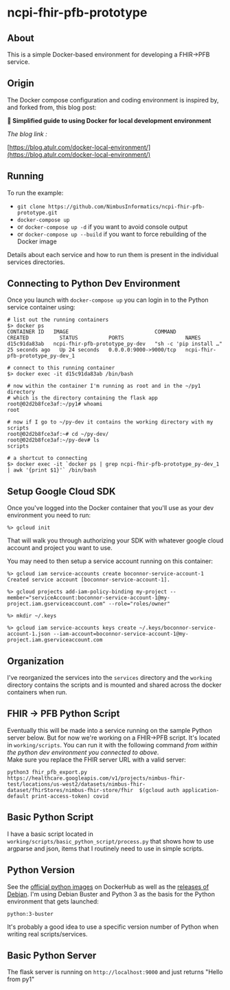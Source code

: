 # ncpi-fhir-pfb-prototype

## About

This is a simple Docker-based environment for developing a FHIR->PFB
service.

## Origin

The Docker compose configuration and coding environment is
inspired by, and forked from, this blog post:

**🐳 Simplified guide to using Docker for local development environment**

_The blog link :_

[https://blog.atulr.com/docker-local-environment/](https://blog.atulr.com/docker-local-environment/)

## Running

To run the example:

- `git clone https://github.com/NimbusInformatics/ncpi-fhir-pfb-prototype.git`
- `docker-compose up`
- or `docker-compose up -d` if you want to avoid console output
- or `docker-compose up --build` if you want to force rebuilding of the Docker image

Details about each service and how to run them is present in the individual services directories.

## Connecting to Python Dev Environment

Once you launch with `docker-compose up` you can login in to the Python service
container using:

```
# list out the running containers
$> docker ps
CONTAINER ID   IMAGE                            COMMAND                  CREATED          STATUS          PORTS                    NAMES
d15c91da83ab   ncpi-fhir-pfb-prototype_py-dev   "sh -c 'pip install …"   25 seconds ago   Up 24 seconds   0.0.0.0:9000->9000/tcp   ncpi-fhir-pfb-prototype_py-dev_1

# connect to this running container
$> docker exec -it d15c91da83ab /bin/bash

# now within the container I'm running as root and in the ~/py1 directory
# which is the directory containing the flask app
root@02d2b8fce3af:~/py1# whoami
root

# now if I go to ~/py-dev it contains the working directory with my scripts
root@02d2b8fce3af:~# cd ~/py-dev/
root@02d2b8fce3af:~/py-dev# ls
scripts

# a shortcut to connecting
$> docker exec -it `docker ps | grep ncpi-fhir-pfb-prototype_py-dev_1 | awk '{print $1}'` /bin/bash
```

## Setup Google Cloud SDK

Once you've logged into the Docker container that you'll use as your dev environment
you need to run:

```
%> gcloud init
```

That will walk you through authorizing your SDK with whatever google cloud
account and project you want to use.

You may need to then setup a service account running on this container:

```
%> gcloud iam service-accounts create boconnor-service-account-1
Created service account [boconnor-service-account-1].

%> gcloud projects add-iam-policy-binding my-project --member="serviceAccount:boconnor-service-account-1@my-project.iam.gserviceaccount.com" --role="roles/owner"

%> mkdir ~/.keys

%> gcloud iam service-accounts keys create ~/.keys/boconnor-service-account-1.json --iam-account=boconnor-service-account-1@my-project.iam.gserviceaccount.com
```

## Organization

I've reorganized the services into the `services` directory and the
`working` directory contains the scripts and is mounted and shared across the docker containers when run.

## FHIR -> PFB Python Script

Eventually this will be made into a service running on the sample Python server
below.  But for now we're working on a FHIR->PFB script.  It's located in
`working/scripts`.  You can run it with the following command _from within the python dev environment you connected to above_.  
Make sure you replace the FHIR server URL with a valid server:

```
python3 fhir_pfb_export.py https://healthcare.googleapis.com/v1/projects/nimbus-fhir-test/locations/us-west2/datasets/nimbus-fhir-dataset/fhirStores/nimbus-fhir-store/fhir  $(gcloud auth application-default print-access-token) covid
```

## Basic Python Script

I have a basic script located in `working/scripts/basic_python_script/process.py`
that shows how to use argparse and json, items that I routinely need to use in
simple scripts.

## Python Version

See the [official python images](https://hub.docker.com/_/python) on DockerHub
as well as the [releases of Debian](https://wiki.debian.org/DebianReleases).  I'm
using Debian Buster and Python 3 as the basis for the Python environment that gets
launched:

    python:3-buster

It's probably a good idea to use a specific version number of Python when
writing real scripts/services.

## Basic Python Server

The flask server is running on `http://localhost:9000` and just returns "Hello from py1"
